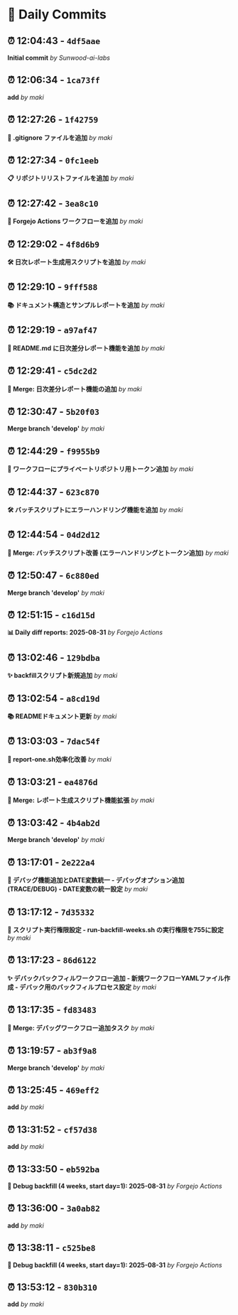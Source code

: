 # 📝 Daily Commits

## ⏰ 12:04:43 - `4df5aae`
**Initial commit**
*by Sunwood-ai-labs*

## ⏰ 12:06:34 - `1ca73ff`
**add**
*by maki*

## ⏰ 12:27:26 - `1f42759`
**📁 .gitignore ファイルを追加**
*by maki*

## ⏰ 12:27:34 - `0fc1eeb`
**📋 リポジトリリストファイルを追加**
*by maki*

## ⏰ 12:27:42 - `3ea8c10`
**🔨 Forgejo Actions ワークフローを追加**
*by maki*

## ⏰ 12:29:02 - `4f8d6b9`
**🛠️ 日次レポート生成用スクリプトを追加**
*by maki*

## ⏰ 12:29:10 - `9fff588`
**📚 ドキュメント構造とサンプルレポートを追加**
*by maki*

## ⏰ 12:29:19 - `a97af47`
**📝 README.md に日次差分レポート機能を追加**
*by maki*

## ⏰ 12:29:41 - `c5dc2d2`
**🔀 Merge: 日次差分レポート機能の追加**
*by maki*

## ⏰ 12:30:47 - `5b20f03`
**Merge branch 'develop'**
*by maki*

## ⏰ 12:44:29 - `f9955b9`
**🔧 ワークフローにプライベートリポジトリ用トークン追加**
*by maki*

## ⏰ 12:44:37 - `623c870`
**🛠️ バッチスクリプトにエラーハンドリング機能を追加**
*by maki*

## ⏰ 12:44:54 - `04d2d12`
**🔀 Merge: バッチスクリプト改善 (エラーハンドリングとトークン追加)**
*by maki*

## ⏰ 12:50:47 - `6c880ed`
**Merge branch 'develop'**
*by maki*

## ⏰ 12:51:15 - `c16d15d`
**📊 Daily diff reports: 2025-08-31**
*by Forgejo Actions*

## ⏰ 13:02:46 - `129bdba`
**✨ backfillスクリプト新規追加**
*by maki*

## ⏰ 13:02:54 - `a8cd19d`
**📚 READMEドキュメント更新**
*by maki*

## ⏰ 13:03:03 - `7dac54f`
**🔧 report-one.sh効率化改善**
*by maki*

## ⏰ 13:03:21 - `ea4876d`
**🔀 Merge: レポート生成スクリプト機能拡張**
*by maki*

## ⏰ 13:03:42 - `4b4ab2d`
**Merge branch 'develop'**
*by maki*

## ⏰ 13:17:01 - `2e222a4`
**🔧 デバッグ機能追加とDATE変数統一 - デバッグオプション追加 (TRACE/DEBUG) - DATE変数の統一設定**
*by maki*

## ⏰ 13:17:12 - `7d35332`
**🔧 スクリプト実行権限設定 - run-backfill-weeks.sh の実行権限を755に設定**
*by maki*

## ⏰ 13:17:23 - `86d6122`
**✨ デバックバックフィルワークフロー追加 - 新規ワークフローYAMLファイル作成 - デバック用のバックフィルプロセス設定**
*by maki*

## ⏰ 13:17:35 - `fd83483`
**🔀 Merge: デバッグワークフロー追加タスク**
*by maki*

## ⏰ 13:19:57 - `ab3f9a8`
**Merge branch 'develop'**
*by maki*

## ⏰ 13:25:45 - `469eff2`
**add**
*by maki*

## ⏰ 13:31:52 - `cf57d38`
**add**
*by maki*

## ⏰ 13:33:50 - `eb592ba`
**🐛 Debug backfill (4 weeks, start day=1): 2025-08-31**
*by Forgejo Actions*

## ⏰ 13:36:00 - `3a0ab82`
**add**
*by maki*

## ⏰ 13:38:11 - `c525be8`
**🐛 Debug backfill (4 weeks, start day=1): 2025-08-31**
*by Forgejo Actions*

## ⏰ 13:53:12 - `830b310`
**add**
*by maki*

